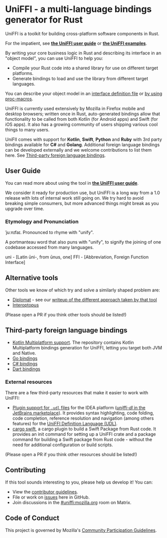 # UniFFI - a multi-language bindings generator for Rust

UniFFI is a toolkit for building cross-platform software components in Rust.

For the impatient, see [**the UniFFI user guide**](https://mozilla.github.io/uniffi-rs/)
or [**the UniFFI examples**](https://github.com/mozilla/uniffi-rs/tree/main/examples#example-uniffi-components).

By writing your core business logic in Rust and describing its interface in an "object model",
you can use UniFFI to help you:

* Compile your Rust code into a shared library for use on different target platforms.
* Generate bindings to load and use the library from different target languages.

You can describe your object model in an [interface definition file](https://mozilla.github.io/uniffi-rs/udl_file_spec.html)
or [by using proc-macros](https://mozilla.github.io/uniffi-rs/proc_macro/index.html).

UniFFI is currently used extensively by Mozilla in Firefox mobile and desktop browsers;
written once in Rust, auto-generated bindings allow that functionality to be called
from both Kotlin (for Android apps) and Swift (for iOS apps).
It also has a growing community of users shipping various cool things to many users.

UniFII comes with support for **Kotlin**, **Swift**, **Python** and **Ruby** with 3rd party bindings available for **C#** and **Golang**.
Additional foreign language bindings can be developed externally and we welcome contributions to list them here.
See [Third-party foreign language bindings](#third-party-foreign-language-bindings).

## User Guide

You can read more about using the tool in [**the UniFFI user guide**](https://mozilla.github.io/uniffi-rs/).

We consider it ready for production use, but UniFFI is a long way from a 1.0 release with lots of internal work still going on.
We try hard to avoid breaking simple consumers, but more advanced things might break as you upgrade over time.

### Etymology and Pronunciation

ˈjuːnɪfaɪ. Pronounced to rhyme with "unify".

A portmanteau word that also puns with "unify", to signify the joining of one codebase accessed from many languages.

uni - [Latin ūni-, from ūnus, one]
FFI - [Abbreviation, Foreign Function Interface]

## Alternative tools

Other tools we know of which try and solve a similarly shaped problem are:

* [Diplomat](https://github.com/rust-diplomat/diplomat/) - see our [writeup of
  the different approach taken by that tool](docs/diplomat-and-macros.md)
* [Interoptopus](https://github.com/ralfbiedert/interoptopus/)

(Please open a PR if you think other tools should be listed!)

## Third-party foreign language bindings

* [Kotlin Multiplatform support](https://gitlab.com/trixnity/uniffi-kotlin-multiplatform-bindings). The repository contains Kotlin Multiplatform bindings generation for UniFFI, letting you target both JVM and Native.
* [Go bindings](https://github.com/NordSecurity/uniffi-bindgen-go)
* [C# bindings](https://github.com/NordSecurity/uniffi-bindgen-cs)
* [Dart bindings](https://github.com/NiallBunting/uniffi-rs-dart)

### External resources

There are a few third-party resources that make it easier to work with UniFFI:

* [Plugin support for `.udl` files](https://github.com/Lonami/uniffi-dl) for the IDEA platform ([*uniffi-dl* in the JetBrains marketplace](https://plugins.jetbrains.com/plugin/20527-uniffi-dl)). It provides syntax highlighting, code folding, code completion, reference resolution and navigation (among others features) for the [UniFFI Definition Language (UDL)](https://mozilla.github.io/uniffi-rs/).
* [cargo swift](https://github.com/antoniusnaumann/cargo-swift), a cargo plugin to build a Swift Package from Rust code. It provides an init command for setting up a UniFFI crate and a package command for building a Swift package from Rust code - without the need for additional configuration or build scripts.

(Please open a PR if you think other resources should be listed!)

## Contributing

If this tool sounds interesting to you, please help us develop it! You can:

* View the [contributor guidelines](./docs/contributing.md).
* File or work on [issues](https://github.com/mozilla/uniffi-rs/issues) here in GitHub.
* Join discussions in the [#uniffi:mozilla.org](https://matrix.to/#/#uniffi:mozilla.org)
  room on Matrix.

## Code of Conduct

This project is governed by Mozilla's [Community Participation Guidelines](./CODE_OF_CONDUCT.md).
